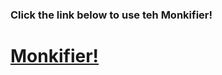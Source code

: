 ### Click the link below to use teh Monkifier!
# [Monkifier!](https://l2icks0r.github.io/Monkifier/)